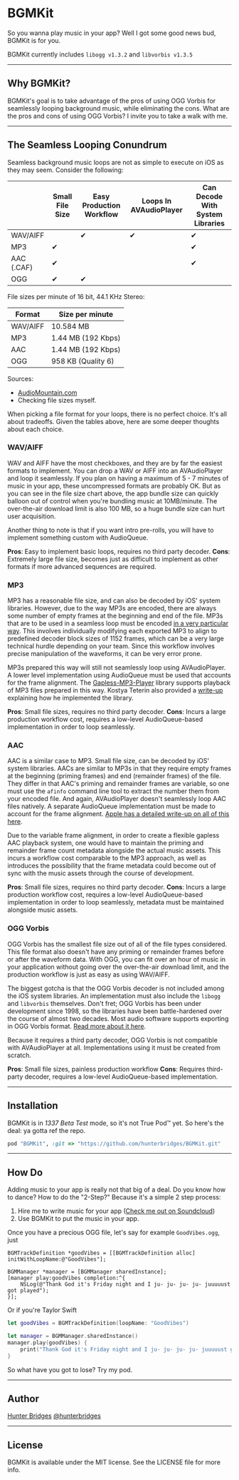 # BGMKit

So you wanna play music in your app? Well I got some good news bud, BGMKit is
for you.

BGMKit currently includes `libogg v1.3.2` and `libvorbis v1.3.5`

---

## Why BGMKit?

BGMKit's goal is to take advantage of the pros of using OGG Vorbis for
seamlessly looping background music, while eliminating the cons. What are the
pros and cons of using OGG Vorbis? I invite you to take a walk with me.

---

## The Seamless Looping Conundrum

Seamless background music loops are not as simple to execute on iOS
as they may seem. Consider the following:

|            | Small File Size | Easy Production Workflow | Loops In AVAudioPlayer | Can Decode With System Libraries |
|------------|-----------------|--------------------------|------------------------|----------------------------------|
| WAV/AIFF   |                 |             ✔            |            ✔           |                 ✔                |
| MP3        |        ✔        |                          |                        |                 ✔                |
| AAC (.CAF) |        ✔        |                          |                        |                 ✔                |
| OGG        |        ✔        |             ✔            |                        |                                  |

File sizes per minute of 16 bit, 44.1 KHz Stereo:

| Format   | Size per minute    |
|----------|--------------------|
| WAV/AIFF | 10.584 MB          |
| MP3      | 1.44 MB (192 Kbps) |
| AAC      | 1.44 MB (192 Kbps) |
| OGG      | 958 KB (Quality 6) |

Sources:
* [AudioMountain.com](http://www.audiomountain.com/tech/audio-file-size.html)
* Checking file sizes myself.

When picking a file format for your loops, there is no perfect choice. It's
all about tradeoffs. Given the tables above, here are some deeper thoughts about
each choice.

### WAV/AIFF

WAV and AIFF have the most checkboxes, and they are by far the easiest formats
to implement. You can drop a WAV or AIFF into an AVAudioPlayer and loop it
seamlessly. If you plan on having a maximum of 5 - 7 minutes of music in your
app, these uncompressed formats are probably OK. But as you can see in the
file size chart above, the app bundle size can quickly balloon out of control
when you're bundling music at 10MB/minute. The over-the-air download limit
is also 100 MB, so a huge bundle size can hurt user acquisition.

Another thing to note is that if you want intro pre-rolls, you will have to
implement something custom with AudioQueue.

**Pros**: Easy to implement basic loops, requires no third party decoder.
**Cons**: Extremely large file size, becomes just as difficult to implement
          as other formats if more advanced sequences are required.

### MP3

MP3 has a reasonable file size, and can also be decoded by iOS' system
libraries. However, due to the way MP3s are encoded, there are always some number
of empty frames at the beginning and end of the file. MP3s that are to be used
in a seamless loop must be encoded [in a very particular way](http://www.compuphase.com/mp3/mp3loops.htm).
This involves individually modifying each exported MP3 to align to predefined
decoder block sizes of 1152 frames, which can be a very large technical hurdle
depending on your team. Since this workflow involves precise manipulation of the
waveforms, it can be very error prone.

MP3s prepared this way will still not seamlessly loop using AVAudioPlayer.
A lower level implementation using AudioQueue must be used that accounts for
the frame alignment. The [Gapless-MP3-Player](https://github.com/emotionrays/Gapless-MP3-Player) library
supports playback of MP3 files prepared in this way. Kostya Teterin also provided
a [write-up](http://gamua.com/blog/2012/05/gapless-mp3-audio-on-ios/) explaining
how he implemented the library.

**Pros**: Small file sizes, requires no third party decoder.
**Cons**: Incurs a large production workflow cost, requires a low-level
          AudioQueue-based implementation in order to loop seamlessly.

### AAC

AAC is a similar case to MP3. Small file size, can be decoded by iOS' system
libraries. AACs are similar to MP3s in that they require empty frames at the
beginning (priming frames) and end (remainder frames) of the file.
They differ in that AAC's priming and remainder frames are variable, so one
must use the `afinfo` command line tool to extract the number them from your
encoded file. And again, AVAudioPlayer doesn't seamlessly loop AAC files natively.
A separate AudioQueue implementation must be made to account for the frame alignment.
[Apple has a detailed write-up on all of this here](https://developer.apple.com/library/prerelease/content/qa/qa1636/_index.html).

Due to the variable frame alignment, in order to create a flexible gapless AAC
playback system, one would have to maintain the priming and remainder frame count
metadata alongside the actual music assets. This incurs a workflow cost
comparable to the MP3 approach, as well as introduces the possibility that the
frame metadata could become out of sync with the music assets through the
course of development.

**Pros**: Small file sizes, requires no third party decoder.
**Cons**: Incurs a large production workflow cost, requires a low-level
          AudioQueue-based implementation in order to loop seamlessly,
          metadata must be maintained alongside music assets.

### OGG Vorbis

OGG Vorbis has the smallest file size out of all of the file types considered.
This file format also doesn't have any priming or remainder frames before or
after the waveform data. With OGG, you can fit over an hour of music in your
application without going over the over-the-air download limit, and the
production workflow is just as easy as using WAV/AIFF.

The biggest gotcha is that the OGG Vorbis decoder is not included among the iOS
system libraries. An implementation must also include the `libogg` and `libvorbis`
themselves. Don't fret; OGG Vorbis has been under development since 1998,
so the libraries have been battle-hardened over the course of almost two decades.
Most audio software supports exporting in OGG Vorbis format.
[Read more about it here](https://xiph.org/vorbis/).

Because it requires a third party decoder, OGG Vorbis is not compatible with
AVAudioPlayer at all. Implementations using it must be created from scratch.

**Pros**: Small file sizes, painless production workflow
**Cons**: Requires third-party decoder, requires a low-level
          AudioQueue-based implementation.

---

## Installation

BGMKit is in _1337 Beta Test_ mode, so it's not True Pod™ yet. So here's the
deal: ya gotta ref the repo.

```ruby
pod "BGMKit", :git => "https://github.com/hunterbridges/BGMKit.git"
```

---

## How Do

Adding music to your app is really not that big of a deal. Do you know how to
dance? How to do the "2-Step?" Because it's a simple 2 step process:

1. Hire me to write music for your app ([Check me out on Soundcloud](https://soundcloud.com/hunty))
2. Use BGMKit to put the music in your app.

Once you have a precious OGG file, let's say for example `GoodVibes.ogg`, just

```objc
BGMTrackDefinition *goodVibes = [[BGMTrackDefinition alloc] initWithLoopName:@"GoodVibes"];

BGMManager *manager = [BGMManager sharedInstance];
[manager play:goodVibes completion:^{
    NSLog(@"Thank God it's Friday night and I ju- ju- ju- ju- juuuuust got played");
}];
```

Or if you're Taylor Swift

```swift
let goodVibes = BGMTrackDefinition(loopName: "GoodVibes")

let manager = BGMManager.sharedInstance()
manager.play(goodVibes) {
    print("Thank God it's Friday night and I ju- ju- ju- ju- juuuuust got played")
}
```

So what have you got to lose? Try my pod.

---

## Author

[Hunter Bridges](http//hunterbridges.com/)
[@hunterbridges](https://twitter.com/hunterbridges)

---

## License

BGMKit is available under the MIT license. See the LICENSE file for more info.
